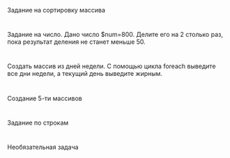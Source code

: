 Задание на сортировку массива
#
Задание на число.
Дано число $num=800. Делите его на 2 столько раз, пока результат деления не станет меньше 50.
#
Создать массив из дней недели. С помощью цикла foreach выведите все дни недели,  а текущий день выведите жирным.
#
Создание 5-ти массивов
#
Задание  по строкам
#
Необязательная задача
#
